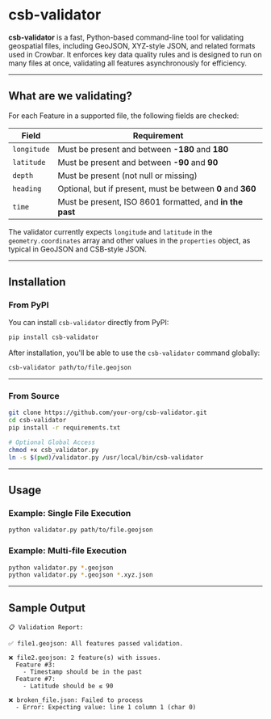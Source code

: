 # csb-validator

**csb-validator** is a fast, Python-based command-line tool for validating geospatial files, including GeoJSON, XYZ-style JSON, and related formats used in Crowbar. It enforces key data quality rules and is designed to run on many files at once, validating all features asynchronously for efficiency.

---

## What are we validating?

For each Feature in a supported file, the following fields are checked:

| Field       | Requirement                                                 |
| ----------- | ----------------------------------------------------------- |
| `longitude` | Must be present and between **-180** and **180**            |
| `latitude`  | Must be present and between **-90** and **90**              |
| `depth`     | Must be present (not null or missing)                       |
| `heading`   | Optional, but if present, must be between **0** and **360** |
| `time`      | Must be present, ISO 8601 formatted, and **in the past**    |

The validator currently expects `longitude` and `latitude` in the `geometry.coordinates` array and other values in the `properties` object, as typical in GeoJSON and CSB-style JSON.

---

## Installation

### From PyPI

You can install `csb-validator` directly from PyPI:

```bash
pip install csb-validator
```

After installation, you'll be able to use the `csb-validator` command globally:

```bash
csb-validator path/to/file.geojson
```

---

### From Source

```bash
git clone https://github.com/your-org/csb-validator.git
cd csb-validator
pip install -r requirements.txt

# Optional Global Access
chmod +x csb_validator.py
ln -s $(pwd)/validator.py /usr/local/bin/csb-validator
```

---

## Usage

### Example: Single File Execution

```bash
python validator.py path/to/file.geojson
```

### Example: Multi-file Execution

```bash
python validator.py *.geojson
python validator.py *.geojson *.xyz.json
```

---

## Sample Output

```
📋 Validation Report:

✅ file1.geojson: All features passed validation.

❌ file2.geojson: 2 feature(s) with issues.
  Feature #3:
    - Timestamp should be in the past
  Feature #7:
    - Latitude should be ≤ 90

❌ broken_file.json: Failed to process
  - Error: Expecting value: line 1 column 1 (char 0)
```
